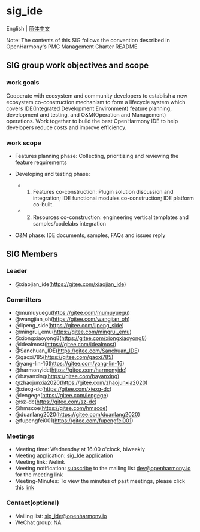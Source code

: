 # sig_ide

English | [简体中文](./sig_ide_cn.md)

Note: The contents of this SIG follows the convention described in OpenHarmony's PMC Management Charter README.

## SIG group work objectives and scope

### work goals

Cooperate with ecosystem and community developers to establish a new ecosystem co-construction mechanism to form a lifecycle system which covers IDE(Integrated Development Environment) feature planning, development and testing, and O&M(Operation and Management) operations.  Work together to build the best OpenHarmony IDE to help developers reduce costs and improve efficiency.

### work scope

+ Features planning phase:
Collecting, prioritizing and reviewing the feature requirements
+ Developing and testing phase:
  + 1) Features co-construction:
      Plugin solution discussion and integration; IDE functional modules co-construction; IDE platform co-built.
  + 2) Resources co-construction: engineering vertical templates and samples/codelabs integration

+ O&M phase:
IDE documents, samples, FAQs and  issues reply


## SIG Members

### Leader

+ @xiaojian_ide(<https://gitee.com/xiaojian_ide>)

### Committers

+ @mumuyuegu(<https://gitee.com/mumuyuegu>)
+ @wangjian_oh(<https://gitee.com/wangjian_oh>)
+ @lipeng_side(<https://gitee.com/lipeng_side>)
+ @mingrui_emu(<https://gitee.com/mingrui_emu>)
+ @xiongxiaoyong8(<https://gitee.com/xiongxiaoyong8>)
+ @idealmost(<https://gitee.com/idealmost>)
+ @Sanchuan_IDE(<https://gitee.com/Sanchuan_IDE>)
+ @gaoxi785(<https://gitee.com/gaoxi785>)
+ @yang-lin-16(<https://gitee.com/yang-lin-16>)
+ @harmonyide(<https://gitee.com/harmonyide>)
+ @bayanxing(<https://gitee.com/bayanxing>)
+ @zhaojunxia2020(<https://gitee.com/zhaojunxia2020>)
+ @xiexg-dc(<https://gitee.com/xiexg-dc>)
+ @lengege(<https://gitee.com/lengege>)
+ @sz-dc(<https://gitee.com/sz-dc>)
+ @hmscoe(<https://gitee.com/hmscoe>)
+ @duanlang2020(<https://gitee.com/duanlang2020>)
+ @fupengfei001(<https://gitee.com/fupengfei001>)

### Meetings

+ Meeting time: Wednesday at 16:00 o'clock, biweekly
+ Meeting application: [sig_Ide application](https://shimo.im/docs/RKAWVD8p8OiOVek8)
+ Meeting link: Welink
+ Meeting notification: [subscribe](https://lists.openatom.io/postorius/lists/dev.openharmony.io) to the mailing list dev@openharmony.io for the meeting link
+ Meeting-Minutes: To view the minutes of past meetings, please click this [link](https://gitee.com/openharmony-sig/sig-content/tree/master/ide/meetings)

### Contact(optional)

+ Mailing list: sig_ide@openharmony.io
+ WeChat group: NA
